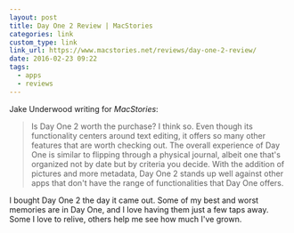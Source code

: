 ```yaml
---
layout: post
title: Day One 2 Review | MacStories
categories: link
custom_type: link
link_url: https://www.macstories.net/reviews/day-one-2-review/
date: 2016-02-23 09:22
tags:
  - apps
  - reviews
---
```

Jake Underwood writing for *MacStories*:

> Is Day One 2 worth the purchase? I think so. Even though its functionality centers around text editing, it offers so many other features that are worth checking out. The overall experience of Day One is similar to flipping through a physical journal, albeit one that's organized not by date but by criteria you decide. With the addition of pictures and more metadata, Day One 2 stands up well against other apps that don't have the range of functionalities that Day One offers.

I bought Day One 2 the day it came out. Some of my best and worst memories are in Day One, and I love having them just a few taps away. Some I love to relive, others help me see how much I've grown.
